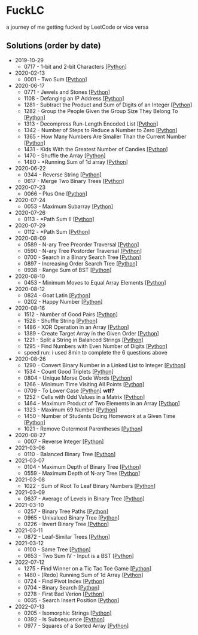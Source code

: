 # FuckLC
a journey of me getting fucked by LeetCode or vice versa

## Solutions (order by date)
- 2019-10-29
  - 0717 - 1-bit and 2-bit Characters [[Python]](Python/717.py)
- 2020-02-13
  - 0001 - Two Sum [[Python]](Python/1.py)
- 2020-06-17
  - 0771 - Jewels and Stones [[Python]](Python/771.py)
  - 1108 - Defanging an IP Address [[Python]](Python/1108.py)
  - 1281 - Subtract the Product and Sum of Digits of an Integer [[Python]](Python/1281.py)
  - 1282 - Group the People Given the Group Size They Belong To [[Python]](Python/1282.py)
  - 1313 - Decompress Run-Length Encoded List [[Python]](Python/1313.py)
  - 1342 - Number of Steps to Reduce a Number to Zero [[Python]](Python/1342.py)
  - 1365 - How Many Numbers Are Smaller Than the Current Number [[Python]](Python/1365.py)
  - 1431 - Kids With the Greatest Number of Candies [[Python]](Python/1431.py)
  - 1470 - Shuffle the Array [[Python]](Python/1470.py)
  - 1480 - *Running Sum of 1d array [[Python]](Python/1480.py)
- 2020-06-22
  - 0344 - Reverse String [[Python]](Python/344.py)
  - 0617 - Merge Two Binary Trees [[Python]](Python/617.py)
- 2020-07-23
  - 0066 - Plus One [[Python]](Python/66.py)
- 2020-07-24
  - 0053 - Maximum Subarray [[Python]](Python/53.py)
- 2020-07-26
  - 0113 - *Path Sum II [[Python]](Python/113.py)
- 2020-07-29
  - 0112 - *Path Sum [[Python]](Python/112.py)
- 2020-08-09
  - 0589 - N-ary Tree Preorder Traversal [[Python]](Python/589.py)
  - 0590 - N-ary Tree Postorder Traversal [[Python]](Python/590.py)
  - 0700 - Search in a Binary Search Tree [[Python]](Python/700.py)
  - 0897 - Increasing Order Search Tree [[Python]](Python/897.py)
  - 0938 - Range Sum of BST [[Python]](Python/938.py)
- 2020-08-10
  - 0453 - Minimum Moves to Equal Array Elements [[Python]](Python/453.py)
- 2020-08-12
  - 0824 - Goat Latin [[Python]](Python/824.py)
  - 0202 - Happy Number [[Python]](Python/202.py)
- 2020-08-16
  - 1512 - Number of Good Pairs [[Python]](Python/1512.py)
  - 1528 - Shuffle String [[Python]](Python/1528.py)
  - 1486 - XOR Operation in an Array [[Python]](Python/1486.py)
  - 1389 - Create Target Array in the Given Order [[Python]](Python/1389.py)
  - 1221 - Split a String in Balanced Strings [[Python]](Python/1221.py)
  - 1295 - Find Numbers with Even Number of Digits [[Python]](Python/1295.py)
  - speed run: i used 8min to complete the 6 questions above
- 2020-08-26
  - 1290 - Convert Binary Number in a Linked List to Integer [[Python]](Python/1290.py)
  - 1534 - Count Good Triplets [[Python]](Python/1534.py)
  - 0804 - Unique Morse Code Words [[Python]](Python/804.py)
  - 1266 - Minimum Time Visiting All Points [[Python]](Python/1266.py)
  - 0709 - To Lower Case [[Python]](Python/709.py) **wtf?**
  - 1252 - Cells with Odd Values in a Matrix [[Python]](Python/1252.py)
  - 1464 - Maximum Product of Two Elements in an Array [[Python]](Python/1464.py)
  - 1323 - Maximum 69 Number [[Python]](Python/1323.py)
  - 1450 - Number of Students Doing Homework at a Given Time [[Python]](Python/1450.py)
  - 1021 - Remove Outermost Parentheses [[Python]](Python/1021.py)
- 2020-08-27
  - 0007 - Reverse Integer [[Python]](Python/7.py)
- 2021-03-06
  - 0110 - Balanced Binary Tree [[Python]](Python/110.py)
- 2021-03-07
  - 0104 - Maximum Depth of Binary Tree [[Python]](Python/104.py)
  - 0559 - Maximum Depth of N-ary Tree [[Python]](Python/559.py)
- 2021-03-08
  - 1022 - Sum of Root To Leaf Binary Numbers [[Python]](Python/1022.py)
- 2021-03-09
  - 0637 - Average of Levels in Binary Tree [[Python]](Python/637.py)
- 2021-03-10
  - 0257 - Binary Tree Paths [[Python]](Python/257.py)
  - 0965 - Univalued Binary Tree [[Python]](Python/965.py)
  - 0226 - Invert Binary Tree [[Python]](Python/226.py)
- 2021-03-11
  - 0872 - Leaf-Similar Trees [[Python]](Python/872.py)
- 2021-03-12
  - 0100 - Same Tree [[Python]](Python/100.py)
  - 0653 - Two Sum IV - Input is a BST [[Python]](Python/653.py)
- 2022-07-12
  - 1275 - Find Winner on a Tic Tac Toe Game [[Python]](Python/1275.py)
  - 1480 - [Redo] Running Sum of 1d Array [[Python]](Python/1480.py)
  - 0724 - Find Pivot Index [[Python]](Python/724.py)
  - 0704 - Binary Search [[Python]](Python/704.py)
  - 0278 - First Bad Verion [[Python]](Python/278.py)
  - 0035 - Search Insert Position [[Python]](Python/35.py)
- 2022-07-13
  - 0205 - Isomorphic Strings [[Python]](Python/205.py)
  - 0392 - Is Subsequence [[Python]](Python/392.py)
  - 0977 - Squares of a Sorted Array [[Python]](Python/977.py)


